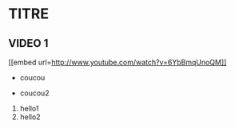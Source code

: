 # TITRE

## VIDEO 1

[[embed url=http://www.youtube.com/watch?v=6YbBmqUnoQM]]

- coucou
* coucou2

1) hello1
2) hello2
